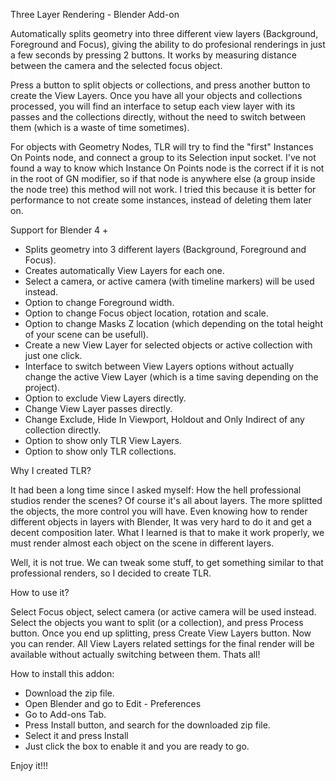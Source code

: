 Three Layer Rendering - Blender Add-on

Automatically splits geometry into three different view layers (Background, Foreground and Focus), giving the ability to do profesional renderings in just a few seconds by pressing 2 buttons. It works by measuring distance between the camera and the selected focus object.

Press a button to split objects or collections, and press another button to create the View Layers. Once you have all your objects and collections processed, you will find an interface to setup each view layer with its passes and the collections directly, without the need to switch between them (which is a waste of time sometimes).

For objects with Geometry Nodes, TLR will try to find the "first" Instances On Points node, and connect a group to its Selection input socket. I've not found a way to know which Instance On Points node is the correct if it is not in the root of GN modifier, so if that node is anywhere else (a group inside the node tree) this method will not work. I tried this because it is better for performance to not create some instances, instead of deleting them later on. 

Support for Blender 4 +

- Splits geometry into 3 different layers (Background, Foreground and Focus).
- Creates automatically View Layers for each one. 
- Select a camera, or active camera (with timeline markers) will be used instead.
- Option to change Foreground width.
- Option to change Focus object location, rotation and scale.
- Option to change Masks Z location (which depending on the total height of your scene can be usefull). 
- Create a new View Layer for selected objects or active collection with just one click.
- Interface to switch between View Layers options without actually change the active View Layer (which is a time saving depending on the project).
- Option to exclude View Layers directly.
- Change View Layer passes directly.
- Change Exclude, Hide In Viewport, Holdout and Only Indirect of any collection directly.
- Option to show only TLR View Layers.
- Option to show only TLR collections.

Why I created TLR?

It had been a long time since I asked myself: How the hell professional studios render the scenes? Of course it's all about layers. The more splitted the objects, the more control you will have. Even knowing how to render different objects in layers with Blender, It was very hard to do it and get a decent composition later. What I learned is that to make it work properly, we must render almost each object on the scene in different layers. 

Well, it is not true. We can tweak some stuff, to get something similar to that professional renders, so I decided to create TLR.

How to use it?

Select Focus object, select camera (or active camera will be used instead.
Select the objects you want to split (or a collection), and press Process button.
Once you end up splitting, press Create View Layers button.
Now you can render.
All View Layers related settings for the final render will be available without actually switching between them. 
Thats all!

How to install this addon:

- Download the zip file.
- Open Blender and go to Edit - Preferences
- Go to Add-ons Tab.
- Press Install button, and search for the downloaded zip file.
- Select it and press Install
- Just click the box to enable it and you are ready to go.

Enjoy it!!!


